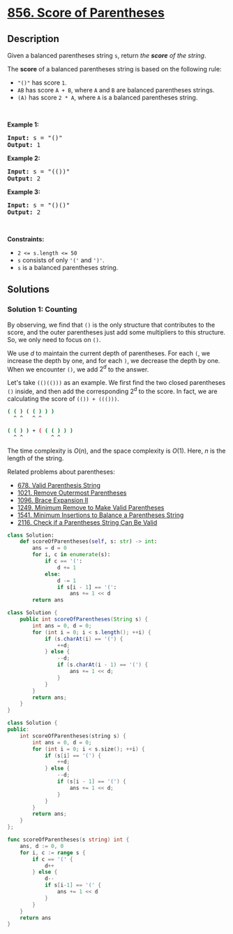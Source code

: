 # [856. Score of Parentheses](https://leetcode.com/problems/score-of-parentheses)


## Description

<p>Given a balanced parentheses string <code>s</code>, return <em>the <strong>score</strong> of the string</em>.</p>

<p>The <strong>score</strong> of a balanced parentheses string is based on the following rule:</p>

<ul>
	<li><code>&quot;()&quot;</code> has score <code>1</code>.</li>
	<li><code>AB</code> has score <code>A + B</code>, where <code>A</code> and <code>B</code> are balanced parentheses strings.</li>
	<li><code>(A)</code> has score <code>2 * A</code>, where <code>A</code> is a balanced parentheses string.</li>
</ul>

<p>&nbsp;</p>
<p><strong class="example">Example 1:</strong></p>

<pre>
<strong>Input:</strong> s = &quot;()&quot;
<strong>Output:</strong> 1
</pre>

<p><strong class="example">Example 2:</strong></p>

<pre>
<strong>Input:</strong> s = &quot;(())&quot;
<strong>Output:</strong> 2
</pre>

<p><strong class="example">Example 3:</strong></p>

<pre>
<strong>Input:</strong> s = &quot;()()&quot;
<strong>Output:</strong> 2
</pre>

<p>&nbsp;</p>
<p><strong>Constraints:</strong></p>

<ul>
	<li><code>2 &lt;= s.length &lt;= 50</code></li>
	<li><code>s</code> consists of only <code>&#39;(&#39;</code> and <code>&#39;)&#39;</code>.</li>
	<li><code>s</code> is a balanced parentheses string.</li>
</ul>

## Solutions

### Solution 1: Counting

By observing, we find that `()` is the only structure that contributes to the score, and the outer parentheses just add some multipliers to this structure. So, we only need to focus on `()`.

We use $d$ to maintain the current depth of parentheses. For each `(`, we increase the depth by one, and for each `)`, we decrease the depth by one. When we encounter `()`, we add $2^d$ to the answer.

Let's take `(()(()))` as an example. We first find the two closed parentheses `()` inside, and then add the corresponding $2^d$ to the score. In fact, we are calculating the score of `(()) + ((()))`.

```bash
( ( ) ( ( ) ) )
  ^ ^   ^ ^

( ( ) ) + ( ( ( ) ) )
  ^ ^         ^ ^
```

The time complexity is $O(n)$, and the space complexity is $O(1)$. Here, $n$ is the length of the string.

Related problems about parentheses:

-   [678. Valid Parenthesis String](https://github.com/doocs/leetcode/blob/main/solution/0600-0699/0678.Valid%20Parenthesis%20String/README.md)
-   [1021. Remove Outermost Parentheses](https://github.com/doocs/leetcode/blob/main/solution/1000-1099/1021.Remove%20Outermost%20Parentheses/README.md)
-   [1096. Brace Expansion II](https://github.com/doocs/leetcode/blob/main/solution/1000-1099/1096.Brace%20Expansion%20II/README.md)
-   [1249. Minimum Remove to Make Valid Parentheses](https://github.com/doocs/leetcode/blob/main/solution/1200-1299/1249.Minimum%20Remove%20to%20Make%20Valid%20Parentheses/README.md)
-   [1541. Minimum Insertions to Balance a Parentheses String](https://github.com/doocs/leetcode/blob/main/solution/1500-1599/1541.Minimum%20Insertions%20to%20Balance%20a%20Parentheses%20String/README.md)
-   [2116. Check if a Parentheses String Can Be Valid](https://github.com/doocs/leetcode/blob/main/solution/2100-2199/2116.Check%20if%20a%20Parentheses%20String%20Can%20Be%20Valid/README.md)

<!-- tabs:start -->

```python
class Solution:
    def scoreOfParentheses(self, s: str) -> int:
        ans = d = 0
        for i, c in enumerate(s):
            if c == '(':
                d += 1
            else:
                d -= 1
                if s[i - 1] == '(':
                    ans += 1 << d
        return ans
```

```java
class Solution {
    public int scoreOfParentheses(String s) {
        int ans = 0, d = 0;
        for (int i = 0; i < s.length(); ++i) {
            if (s.charAt(i) == '(') {
                ++d;
            } else {
                --d;
                if (s.charAt(i - 1) == '(') {
                    ans += 1 << d;
                }
            }
        }
        return ans;
    }
}
```

```cpp
class Solution {
public:
    int scoreOfParentheses(string s) {
        int ans = 0, d = 0;
        for (int i = 0; i < s.size(); ++i) {
            if (s[i] == '(') {
                ++d;
            } else {
                --d;
                if (s[i - 1] == '(') {
                    ans += 1 << d;
                }
            }
        }
        return ans;
    }
};
```

```go
func scoreOfParentheses(s string) int {
	ans, d := 0, 0
	for i, c := range s {
		if c == '(' {
			d++
		} else {
			d--
			if s[i-1] == '(' {
				ans += 1 << d
			}
		}
	}
	return ans
}
```

<!-- tabs:end -->

<!-- end -->
